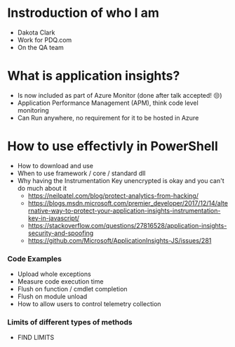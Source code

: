 # Instroduction of who I am

- Dakota Clark
- Work for PDQ.com
- On the QA team

# What is application insights?

- Is now included as part of Azure Monitor (done after talk accepted! 😒)
- Application Performance Management (APM), think code level monitoring
- Can Run anywhere, no requirement for it to be hosted in Azure

# How to use effectivly in PowerShell

- How to download and use
- When to use framework / core / standard dll
- Why having the Instrumentation Key unencrypted is okay and you can't do much about it
  - https://neilpatel.com/blog/protect-analytics-from-hacking/
  - https://blogs.msdn.microsoft.com/premier_developer/2017/12/14/alternative-way-to-protect-your-application-insights-instrumentation-key-in-javascript/
  - https://stackoverflow.com/questions/27816528/application-insights-security-and-spoofing
  - https://github.com/Microsoft/ApplicationInsights-JS/issues/281

### Code Examples

- Upload whole exceptions
- Measure code execution time
- Flush on function / cmdlet completion
- Flush on module unload
- How to allow users to control telemetry collection

### Limits of different types of methods

- FIND LIMITS
